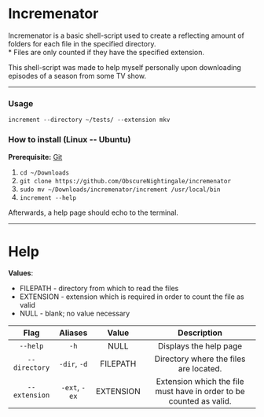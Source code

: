 # Incremenator

Incremenator is a basic shell-script used to create a reflecting amount of folders for each file in the specified directory. <br>
\* Files are only counted if they have the specified extension.

This shell-script was made to help myself personally upon downloading episodes of a season from some TV show. 

***

### Usage

`increment --directory ~/tests/ --extension mkv`

### How to install (Linux -- Ubuntu)

**Prerequisite:** [Git](https://git-scm.com/book/en/v2/Getting-Started-Installing-Git)

1. `cd ~/Downloads`
2. `git clone https://github.com/ObscureNightingale/incremenator`
3. `sudo mv ~/Downloads/incremenator/increment /usr/local/bin`
4. `increment --help`

Afterwards, a help page should echo to the terminal.

---

# Help

__Values__:
* FILEPATH  - directory from which to read the files
* EXTENSION - extension which is required in order to count the file as valid
* NULL      - blank; no value necessary

|     Flag      |    Aliases    |   Value   |                             Description                             |
|:-------------:|:-------------:|:---------:|:-------------------------------------------------------------------:|
|   `--help`    |     `-h`      |   NULL    |                       Displays the help page                        |
| `--directory` | `-dir`, `-d`  | FILEPATH  |               Directory where the files are located.                |
| `--extension` | `-ext`, `-ex` | EXTENSION | Extension which the file must have in order to be counted as valid. |